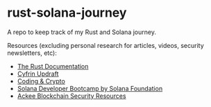 # rust-solana-journey

A repo to keep track of my Rust and Solana journey.

Resources (excluding personal research for articles, videos, security newsletters, etc):

- [The Rust Documentation](https://doc.rust-lang.org/stable/)
- [Cyfrin Updraft](https://updraft.cyfrin.io)
- [Coding & Crypto](https://www.youtube.com/@CodingCrypto/playlists)
- [Solana Developer Bootcamp by Solana Foundation](https://solana.com/developers)
- [Ackee Blockchain Security Resources](https://ackee.xyz/)
